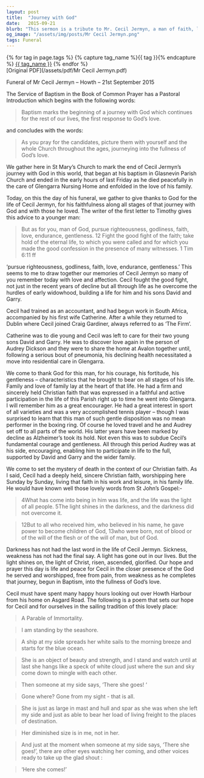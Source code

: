 ```yaml
---
layout: post
title:  "Journey with God"
date:   2015-09-21
blurb: "This sermon is a tribute to Mr. Cecil Jermyn, a man of faith, love, endurance, and gentleness. It celebrates his life journey, his faithfulness, and his courage in the face of life's challenges. The sermon also reflects on the hope and peace offered by Christian faith in the face of death."
og_image: "/assets/img/posts/Mr Cecil Jermyn.png"
tags: Funeral
---    
```

<div class="tag-pills">
  {% for tag in page.tags %}
    {% capture tag_name %}{{ tag }}{% endcapture %}
    <a href="{{ site.baseurl }}/tag/{{ tag_name }}" class="tag-pill">{{ tag_name }}</a>
  {% endfor %}
</div>
[Original PDF](/assets/pdf/Mr Cecil Jermyn.pdf)

Funeral of Mr Cecil Jermyn – Howth – 21st September 2015

The Service of Baptism in the Book of Common Prayer has a Pastoral Introduction which begins with the following words:

>Baptism marks the beginning of a journey with God which continues for the rest of our lives, the first response to God’s love.

and concludes with the words:

>As you pray for the candidates, picture them with yourself and the whole Church throughout the ages, journeying into the fullness of God’s love.

We gather here in St Mary’s Church to mark the end of Cecil Jermyn’s journey with God in this world, that began at his baptism in Glasnevin Parish Church and ended in the early hours of last Friday as he died peacefully in the care of Glengarra Nursing Home and enfolded in the love of his family.

Today, on this the day of his funeral, we gather to give thanks to God for the life of Cecil Jermyn, for his faithfulness along all stages of that journey with God and with those he loved. The writer of the first letter to Timothy gives this advice to a younger man:

>But as for you, man of God, pursue righteousness, godliness, faith, love, endurance, gentleness. 12 Fight the good fight of the faith; take hold of the eternal life, to which you were called and for which you made the good confession in the presence of many witnesses. 1 Tim 6:11 ff

‘pursue righteousness, godliness, faith, love, endurance, gentleness.’ This seems to me to draw together our memories of Cecil Jermyn so many of you remember today with love and affection. Cecil fought the good fight, not just in the recent years of decline but all through life as he overcome the hurdles of early widowhood, building a life for him and his sons David and Garry.

Cecil had trained as an accountant, and had begun work in South Africa, accompanied by his first wife Catherine. After a while they returned to Dublin where Cecil joined Craig Gardiner, always referred to as ‘The Firm’.

Catherine was to die young and Cecil was left to care for their two young sons David and Garry. He was to discover love again in the person of Audrey Dickson and they were to share the home at Avalon together until, following a serious bout of pneumonia, his declining health necessitated a move into residential care in Glengarra.

We come to thank God for this man, for his courage, his fortitude, his gentleness – characteristics that he brought to bear on all stages of his life. Family and love of family lay at the heart of that life. He had a firm and sincerely held Christian faith that was expressed in a faithful and active participation in the life of this Parish right up to time he went into Glengarra. I will remember him as a great encourager. He had a great interest in sport of all varieties and was a very accomplished tennis player – though I was surprised to learn that this man of such gentle disposition was no mean performer in the boxing ring. Of course he loved travel and he and Audrey set off to all parts of the world. His latter years have been marked by decline as Alzheimer’s took its hold. Not even this was to subdue Cecil’s fundamental courage and gentleness. All through this period Audrey was at his side, encouraging, enabling him to participate in life to the full, supported by David and Garry and the wider family.

We come to set the mystery of death in the context of our Christian faith. As I said, Cecil had a deeply held, sincere Christian faith, worshipping here Sunday by Sunday, living that faith in his work and leisure, in his family life. He would have known well those lovely words from St John’s Gospel:-

>4What has come into being in him was life, and the life was the light of all people. 5The light shines in the darkness, and the darkness did not overcome it.

>12But to all who received him, who believed in his name, he gave power to become children of God, 13who were born, not of blood or of the will of the flesh or of the will of man, but of God.

Darkness has not had the last word in the life of Cecil Jermyn. Sickness, weakness has not had the final say. A light has gone out in our lives. But the light shines on, the light of Christ, risen, ascended, glorified. Our hope and prayer this day is life and peace for Cecil in the closer presence of the God he served and worshipped, free from pain, from weakness as he completes that journey, begun in Baptism, into the fullness of God’s love.

Cecil must have spent many happy hours looking out over Howth Harbour from his home on Asgard Road. The following is a poem that sets our hope for Cecil and for ourselves in the sailing tradition of this lovely place:

>A Parable of Immortality.

>I am standing by the seashore.

>A ship at my side spreads her white sails to the morning breeze and starts for the blue ocean.

>She is an object of beauty and strength, and I stand and watch until at last she hangs like a speck of white cloud just where the sun and sky come down to mingle with each other.

>Then someone at my side says, ‘There she goes! ‘

>Gone where? Gone from my sight - that is all.

>She is just as large in mast and hull and spar as she was when she left my side and just as able to bear her load of living freight to the places of destination.

>Her diminished size is in me, not in her.

>And just at the moment when someone at my side says, ‘There she goes!’, there are other eyes watching her coming, and other voices ready to take up the glad shout :

>‘Here she comes!’
